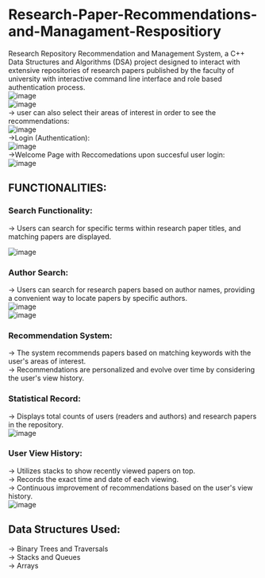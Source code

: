# Research-Paper-Recommendations-and-Managament-Respositiory
Research Repository Recommendation and Management System, a C++ Data Structures and Algorithms (DSA) project designed to  interact with extensive repositories of research papers published by the faculty of university with interactive command line interface and role based authentication process.<br>
![image](https://github.com/rafiya618/DSA-C-Research-Paper-Recommendations-and-Managament-Respositiory/assets/122554649/cdd01c5a-922d-4037-9f24-128b9097c6fc)
<br>
![image](https://github.com/rafiya618/DSA-C-Research-Paper-Recommendations-and-Managament-Respositiory/assets/122554649/27b14f47-91b1-40c6-9ec5-012d3f3699c2)
<br>
-> user can also select their areas of interest in order to see the recommendations:
<br>
![image](https://github.com/rafiya618/DSA-C-Research-Paper-Recommendations-and-Managament-Respositiory/assets/122554649/6bc080b3-3993-4905-837b-bace22d544ca)
<br>
->Login (Authentication):
<br>
![image](https://github.com/rafiya618/DSA-C-Research-Paper-Recommendations-and-Managament-Respositiory/assets/122554649/26c3eced-8a07-49cb-9b59-8245b37254f2)
<br>
->Welcome Page with Reccomedations upon succesful user login:
<br>
![image](https://github.com/rafiya618/DSA-C-Research-Paper-Recommendations-and-Managament-Respositiory/assets/122554649/c84ddadf-9403-456b-bba7-91024b4eae6f)
<br>
## FUNCTIONALITIES:
### Search Functionality:
-> Users can search for specific terms within research paper titles, and matching papers are displayed.<br>

![image](https://github.com/rafiya618/DSA-C-Research-Paper-Recommendations-and-Managament-Respositiory/assets/122554649/f560cc9b-cd59-4bff-8a01-b008efc2be68)
<br>
### Author Search:
-> Users can search for research papers based on author names, providing a convenient way to locate papers by specific authors.<br>
![image](https://github.com/rafiya618/DSA-C-Research-Paper-Recommendations-and-Managament-Respositiory/assets/122554649/7fbe0a49-2d02-4449-81c9-501800ee175d)
<br>
![image](https://github.com/rafiya618/DSA-C-Research-Paper-Recommendations-and-Managament-Respositiory/assets/122554649/2b2224b2-7bb4-4864-b8bd-952f93eae7d2)
<br>
### Recommendation System:
-> The system recommends papers based on matching keywords with the user's areas of interest.<br>
-> Recommendations are personalized and evolve over time by considering the user's view history.<br>
### Statistical Record:
-> Displays total counts of users (readers and authors) and research papers in the repository.<br>
![image](https://github.com/rafiya618/DSA-C-Research-Paper-Recommendations-and-Managament-Respositiory/assets/122554649/f93747e1-ee48-42fe-a9e6-8d985256572c)
<br>
### User View History:
-> Utilizes stacks to show recently viewed papers on top.<br>
-> Records the exact time and date of each viewing.<br>
-> Continuous improvement of recommendations based on the user's view history.<br>
![image](https://github.com/rafiya618/DSA-C-Research-Paper-Recommendations-and-Managament-Respositiory/assets/122554649/5ac4e1bc-beb0-496e-8596-f077ee2d5ff6)
## Data Structures Used:
-> Binary Trees and Traversals<br>
-> Stacks and Queues<br>
-> Arrays<br>
